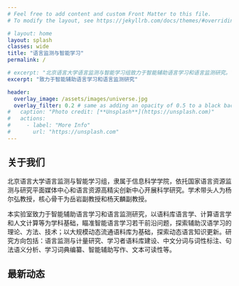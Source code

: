 ```yaml
---
# Feel free to add content and custom Front Matter to this file.
# To modify the layout, see https://jekyllrb.com/docs/themes/#overriding-theme-defaults

# layout: home
layout: splash
classes: wide
title: "语言监测与智能学习"
permalink: /

# excerpt: "北京语言大学语言监测与智能学习组致力于智能辅助语言学习和语言监测研究。"
excerpt: "致力于智能辅助语言学习和语言监测研究"

header:
  overlay_image: /assets/images/universe.jpg
  overlay_filter: 0.2 # same as adding an opacity of 0.5 to a black background
#   caption: "Photo credit: [**Unsplash**](https://unsplash.com)"
#   actions:
#     - label: "More Info"
#       url: "https://unsplash.com"
---
```


## 关于我们

北京语言大学语言监测与智能学习组，隶属于信息科学学院，依托国家语言资源监测与研究平面媒体中心和语言资源高精尖创新中心开展科学研究。学术带头人为杨尔弘教授，核心骨干为岳岩副教授和杨天麟副教授。

本实验室致力于智能辅助语言学习和语言监测研究，以语料库语言学、计算语言学和人文计算等为学科基础，瞄准智能语言学习若干前沿问题，探索辅助汉语学习的理论、方法、技术；以大规模动态流通语料库为基础，探索动态语言知识更新。研究方向包括：语言监测与计量研究、学习者语料库建设、中文分词与词性标注、句法语义分析、学习词典编纂、智能辅助写作、文本可读性等。

## 最新动态

